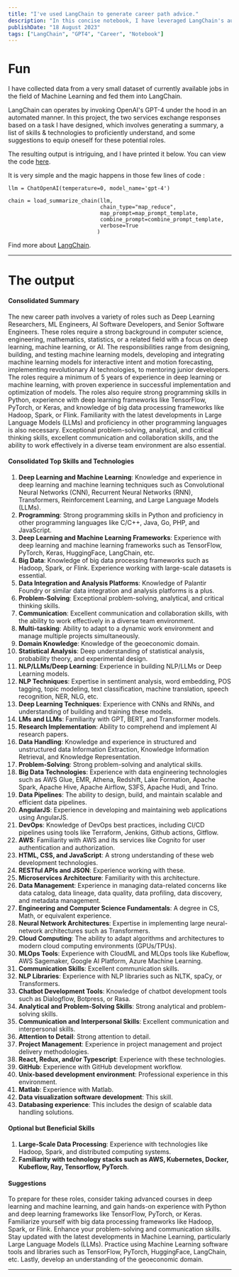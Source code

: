 ```yaml
---
title: "I've used LangChain to generate career path advice."
description: "In this concise notebook, I have leveraged LangChain's automation to generate career path suggestions."
publishDate: "18 August 2023"
tags: ["LangChain", "GPT4", "Career", "Notebook"]
---
```


# Fun

I have collected data from a very small dataset of currently available jobs in the field of Machine Learning and fed them into LangChain.

LangChain can operates by invoking OpenAI's GPT-4 under the hood in an automated manner. In this project, the two services exchange responses based on a task I have designed, which involves generating a summary, a list of skills & technologies to proficiently understand, and some suggestions to equip oneself for these potential roles.

The resulting output is intriguing, and I have printed it below.  You can view the code [here](https://github.com/Memoyr/data_lab/blob/main/notebooks/langchain-career-path.ipynb).

It is very simple and the magic happens in those few lines of code :

```
llm = ChatOpenAI(temperature=0, model_name='gpt-4')

chain = load_summarize_chain(llm,
                             chain_type="map_reduce",
                             map_prompt=map_prompt_template,
                             combine_prompt=combine_prompt_template,
                             verbose=True
                            )

```

Find more about [LangChain](https://python.langchain.com/docs/get_started/introduction.html).


---

# The output


#### Consolidated Summary

The new career path involves a variety of roles such as Deep Learning Researchers, ML Engineers, AI Software Developers, and Senior Software Engineers. These roles require a strong background in computer science, engineering, mathematics, statistics, or a related field with a focus on deep learning, machine learning, or AI. The responsibilities range from designing, building, and testing machine learning models, developing and integrating machine learning models for interactive intent and motion forecasting, implementing revolutionary AI technologies, to mentoring junior developers. The roles require a minimum of 5 years of experience in deep learning or machine learning, with proven experience in successful implementation and optimization of models. The roles also require strong programming skills in Python, experience with deep learning frameworks like TensorFlow, PyTorch, or Keras, and knowledge of big data processing frameworks like Hadoop, Spark, or Flink. Familiarity with the latest developments in Large Language Models (LLMs) and proficiency in other programming languages is also necessary. Exceptional problem-solving, analytical, and critical thinking skills, excellent communication and collaboration skills, and the ability to work effectively in a diverse team environment are also essential.

#### Consolidated Top Skills and Technologies

1. **Deep Learning and Machine Learning**: Knowledge and experience in deep learning and machine learning techniques such as Convolutional Neural Networks (CNN), Recurrent Neural Networks (RNN), Transformers, Reinforcement Learning, and Large Language Models (LLMs).
2. **Programming**: Strong programming skills in Python and proficiency in other programming languages like C/C++, Java, Go, PHP, and JavaScript.
3. **Deep Learning and Machine Learning Frameworks**: Experience with deep learning and machine learning frameworks such as TensorFlow, PyTorch, Keras, HuggingFace, LangChain, etc.
4. **Big Data**: Knowledge of big data processing frameworks such as Hadoop, Spark, or Flink. Experience working with large-scale datasets is essential.
5. **Data Integration and Analysis Platforms**: Knowledge of Palantir Foundry or similar data integration and analysis platforms is a plus.
7. **Problem-Solving**: Exceptional problem-solving, analytical, and critical thinking skills.
8. **Communication**: Excellent communication and collaboration skills, with the ability to work effectively in a diverse team environment.
9. **Multi-tasking**: Ability to adapt to a dynamic work environment and manage multiple projects simultaneously.
10. **Domain Knowledge**: Knowledge of the geoeconomic domain.
11. **Statistical Analysis**: Deep understanding of statistical analysis, probability theory, and experimental design.
12. **NLP/LLMs/Deep Learning**: Experience in building NLP/LLMs or Deep Learning models.
13. **NLP Techniques**: Expertise in sentiment analysis, word embedding, POS tagging, topic modeling, text classification, machine translation, speech recognition, NER, NLG, etc.
14. **Deep Learning Techniques**: Experience with CNNs and RNNs, and understanding of building and training these models.
15. **LMs and LLMs**: Familiarity with GPT, BERT, and Transformer models.
16. **Research Implementation**: Ability to comprehend and implement AI research papers.
17. **Data Handling**: Knowledge and experience in structured and unstructured data Information Extraction, Knowledge Information Retrieval, and Knowledge Representation.
18. **Problem-Solving**: Strong problem-solving and analytical skills.
19. **Big Data Technologies**: Experience with data engineering technologies such as AWS Glue, EMR, Athena, Redshift, Lake Formation, Apache Spark, Apache Hive, Apache Airflow, S3FS, Apache Hudi, and Trino.
20. **Data Pipelines**: The ability to design, build, and maintain scalable and efficient data pipelines.
21. **AngularJS**: Experience in developing and maintaining web applications using AngularJS.
22. **DevOps**: Knowledge of DevOps best practices, including CI/CD pipelines using tools like Terraform, Jenkins, Github actions, Gitflow.
23. **AWS**: Familiarity with AWS and its services like Cognito for user authentication and authorization.
24. **HTML, CSS, and JavaScript**: A strong understanding of these web development technologies.
25. **RESTful APIs and JSON**: Experience working with these.
26. **Microservices Architecture**: Familiarity with this architecture.
27. **Data Management**: Experience in managing data-related concerns like data catalog, data lineage, data quality, data profiling, data discovery, and metadata management.
28. **Engineering and Computer Science Fundamentals**: A degree in CS, Math, or equivalent experience.
29. **Neural Network Architectures**: Expertise in implementing large neural-network architectures such as Transformers.
30. **Cloud Computing**: The ability to adapt algorithms and architectures to modern cloud computing environments (GPUs/TPUs).
31. **MLOps Tools**: Experience with CloudML and MLOps tools like Kubeflow, AWS Sagemaker, Google AI Platform, Azure Machine Learning.
32. **Communication Skills**: Excellent communication skills.
33. **NLP Libraries**: Experience with NLP libraries such as NLTK, spaCy, or Transformers.
34. **Chatbot Development Tools**: Knowledge of chatbot development tools such as Dialogflow, Botpress, or Rasa.
35. **Analytical and Problem-Solving Skills**: Strong analytical and problem-solving skills.
36. **Communication and Interpersonal Skills**: Excellent communication and interpersonal skills.
37. **Attention to Detail**: Strong attention to detail.
38. **Project Management**: Experience in project management and project delivery methodologies.
39. **React, Redux, and/or Typescript**: Experience with these technologies.
40. **GitHub**: Experience with GitHub development workflow.
41. **Unix-based development environment**: Professional experience in this environment.
42. **Matlab**: Experience with Matlab.
43. **Data visualization software development**: This skill.
44. **Databasing experience**: This includes the design of scalable data handling solutions.

#### Optional but Beneficial Skills

1. **Large-Scale Data Processing**: Experience with technologies like Hadoop, Spark, and distributed computing systems.
2. **Familiarity with technology stacks such as AWS, Kubernetes, Docker, Kubeflow, Ray, Tensorflow, PyTorch**.

#### Suggestions

To prepare for these roles, consider taking advanced courses in deep learning and machine learning, and gain hands-on experience with Python and deep learning frameworks like TensorFlow, PyTorch, or Keras. Familiarize yourself with big data processing frameworks like Hadoop, Spark, or Flink. Enhance your problem-solving and communication skills. Stay updated with the latest developments in Machine Learning, particularly Large Language Models (LLMs). Practice using Machine Learning software tools and libraries such as TensorFlow, PyTorch, HuggingFace, LangChain, etc. Lastly, develop an understanding of the geoeconomic domain.

---


